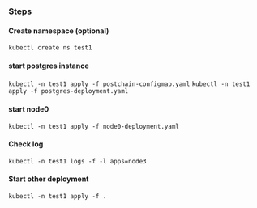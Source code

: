 ### Steps

#### Create namespace (optional)

`kubectl create ns test1`

#### start postgres instance

 `kubectl -n test1 apply -f postchain-configmap.yaml`
 `kubectl -n test1 apply -f postgres-deployment.yaml`

#### start node0 

`kubectl -n test1 apply -f node0-deployment.yaml`

#### Check log
`kubectl -n test1 logs -f -l apps=node3`


#### Start other deployment

`kubectl -n test1 apply -f .`


